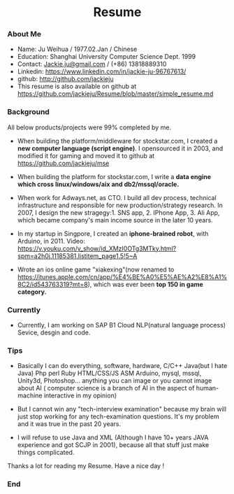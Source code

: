 <h1 align = "center">Resume</h1>

### About Me

- Name: Ju Weihua / 1977.02.Jan / Chinese 
- Education: Shanghai University Computer Science Dept. 1999
- Contact: Jackie.ju@gmail.com / (+86) 13818889310
- Linkedin: https://www.linkedin.com/in/jackie-ju-96767613/
- github: http://github.com/jackieju
- This resume is also available on github at https://github.com/jackieju/Resume/blob/master/simple_resume.md

### Background
All below products/projects were 99% completed by me.

- When building the platform/middleware for stockstar.com, I created a **new computer language (script engine)**. I opensourced it in 2003, and modified it for gaming and moved it to github at https://github.com/jackieju/mse 

- When building the platform for stockstar.com, I write a **data engine which cross linux/windows/aix and db2/mssql/oracle.**

- When work for Adways.net, as CTO. I build all dev process, technical infrastructure and responsible for new production/strategy research. In 2007, I design the new stragegy:1. SNS app, 2. IPhone App, 3. Ali App, which became company's main income source in the later 10 years.

- In my startup in Singpore, I created an  **iphone-brained robot**, with Arduino, in 2011. Video: https://v.youku.com/v_show/id_XMzI0OTg3MTky.html?spm=a2h0j.11185381.listitem_page1.5!5~A

- Wrote an ios online game "xiakexing"(now renamed to https://itunes.apple.com/cn/app/%E4%BE%A0%E5%AE%A2%E8%A1%8C2/id543763319?mt=8), which was ever been **top 150 in game category.**

###  Currently
- Currently, I am working on SAP B1 Cloud NLP(natural language process) Sevice, desgin and code.

### Tips
- Basically I can do everything, software, hardware, C/C++ Java(but I hate Java) Php perl Ruby HTML/CSS/JS ASM Arduino, mysql, mssql, Unity3d, Photoshop... anything you can image or you cannot image about AI ( computer science is a branch of AI in the aspect of  human-machine interactive in my opinion)

- But I cannot win any "tech-interview examination" because my brain will just stop working for any tech-examination questions. It's my problem and it was true in the past 20 years.

- I will refuse to use Java and XML (Although I have 10+ years JAVA experience and got SCJP in 2001), because all that stuff just make things complicated.

Thanks a lot for reading my Resume.
Have a nice day !


### End
